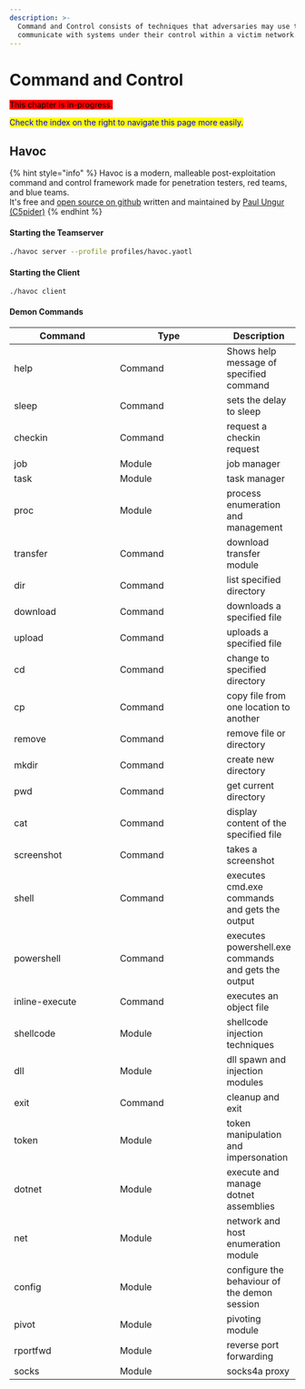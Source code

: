 ```yaml
---
description: >-
  Command and Control consists of techniques that adversaries may use to
  communicate with systems under their control within a victim network.
---
```


# Command and Control

<mark style="background-color:red;">This chapter is in-progress.</mark>

<mark style="color:blue;">Check the index on the right to navigate this page more easily.</mark>

## Havoc

{% hint style="info" %}
Havoc is a modern, malleable post-exploitation command and control framework made for penetration testers, red teams, and blue teams.\
It's free and [open source on github](https://github.com/HavocFramework/Havoc) written and maintained by [Paul Ungur (C5pider)](https://twitter.com/C5pider)
{% endhint %}

#### Starting the Teamserver

```bash
./havoc server --profile profiles/havoc.yaotl
```

#### Starting the Client

```
./havoc client
```

#### Demon Commands <a href="#id-487f7b22f6" id="id-487f7b22f6"></a>

<table><thead><tr><th width="191">Command</th><th width="195">Type</th><th>Description</th></tr></thead><tbody><tr><td>help</td><td>Command</td><td>Shows help message of specified command</td></tr><tr><td>sleep</td><td>Command</td><td>sets the delay to sleep</td></tr><tr><td>checkin</td><td>Command</td><td>request a checkin request</td></tr><tr><td>job</td><td>Module</td><td>job manager</td></tr><tr><td>task</td><td>Module</td><td>task manager</td></tr><tr><td>proc</td><td>Module</td><td>process enumeration and management</td></tr><tr><td>transfer</td><td>Command</td><td>download transfer module</td></tr><tr><td>dir</td><td>Command</td><td>list specified directory</td></tr><tr><td>download</td><td>Command</td><td>downloads a specified file</td></tr><tr><td>upload</td><td>Command</td><td>uploads a specified file</td></tr><tr><td>cd</td><td>Command</td><td>change to specified directory</td></tr><tr><td>cp</td><td>Command</td><td>copy file from one location to another</td></tr><tr><td>remove</td><td>Command</td><td>remove file or directory</td></tr><tr><td>mkdir</td><td>Command</td><td>create new directory</td></tr><tr><td>pwd</td><td>Command</td><td>get current directory</td></tr><tr><td>cat</td><td>Command</td><td>display content of the specified file</td></tr><tr><td>screenshot</td><td>Command</td><td>takes a screenshot</td></tr><tr><td>shell</td><td>Command</td><td>executes cmd.exe commands and gets the output</td></tr><tr><td>powershell</td><td>Command</td><td>executes powershell.exe commands and gets the output</td></tr><tr><td>inline-execute</td><td>Command</td><td>executes an object file</td></tr><tr><td>shellcode</td><td>Module</td><td>shellcode injection techniques</td></tr><tr><td>dll</td><td>Module</td><td>dll spawn and injection modules</td></tr><tr><td>exit</td><td>Command</td><td>cleanup and exit</td></tr><tr><td>token</td><td>Module</td><td>token manipulation and impersonation</td></tr><tr><td>dotnet</td><td>Module</td><td>execute and manage dotnet assemblies</td></tr><tr><td>net</td><td>Module</td><td>network and host enumeration module</td></tr><tr><td>config</td><td>Module</td><td>configure the behaviour of the demon session</td></tr><tr><td>pivot</td><td>Module</td><td>pivoting module</td></tr><tr><td>rportfwd</td><td>Module</td><td>reverse port forwarding</td></tr><tr><td>socks</td><td>Module</td><td>socks4a proxy</td></tr></tbody></table>
